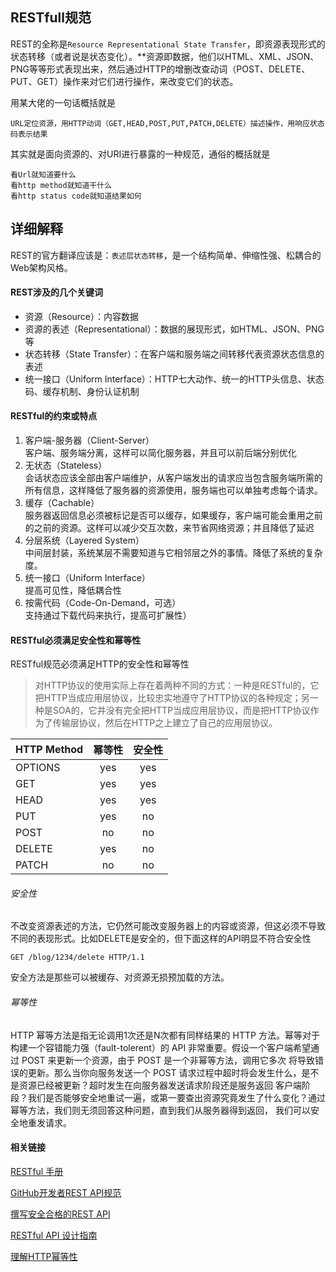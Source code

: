 ## RESTfull**规范**

REST的全称是`Resource Representational State Transfer`，即资源表现形式的状态转移（或者说是状态变化）。**资源即数据，他们以HTML、XML、JSON、PNG等等形式表现出来，然后通过HTTP的增删改查动词（POST、DELETE、PUT、GET）操作来对它们进行操作，来改变它们的状态。

用某大佬的一句话概括就是
```
URL定位资源，用HTTP动词（GET,HEAD,POST,PUT,PATCH,DELETE）描述操作，用响应状态码表示结果
```
其实就是面向资源的、对URI进行暴露的一种规范，通俗的概括就是
```
看Url就知道要什么
看http method就知道干什么
看http status code就知道结果如何
```

## 详细解释

REST的官方翻译应该是：`表述层状态转移`，是一个结构简单、伸缩性强、松耦合的Web架构风格。

#### REST涉及的几个关键词
* 资源（Resource）：内容数据
* 资源的表述（Representational）：数据的展现形式，如HTML、JSON、PNG等
* 状态转移（State Transfer）：在客户端和服务端之间转移代表资源状态信息的表述
* 统一接口（Uniform Interface）：HTTP七大动作、统一的HTTP头信息、状态码、缓存机制、身份认证机制

#### RESTful的约束或特点
1. 客户端-服务器（Client-Server）<br>
客户端、服务端分离，这样可以简化服务器，并且可以前后端分别优化
1. 无状态（Stateless）<br>
会话状态应该全部由客户端维护，从客户端发出的请求应当包含服务端所需的所有信息，这样降低了服务器的资源使用，服务端也可以单独考虑每个请求。
1. 缓存（Cachable）<br>
服务器返回信息必须被标记是否可以缓存，如果缓存，客户端可能会重用之前的之前的资源。这样可以减少交互次数，来节省网络资源；并且降低了延迟
1. 分层系统（Layered System）<br>
中间层封装，系统某层不需要知道与它相邻层之外的事情。降低了系统的复杂度。
1. 统一接口（Uniform Interface）<br>
提高可见性，降低耦合性
1. 按需代码（Code-On-Demand，可选）<br>
支持通过下载代码来执行，提高可扩展性）


#### RESTful必须满足安全性和幂等性
RESTful规范必须满足HTTP的安全性和幂等性

> 对HTTP协议的使用实际上存在着两种不同的方式：一种是RESTful的，它把HTTP当成应用层协议，比较忠实地遵守了HTTP协议的各种规定；另一种是SOA的，它并没有完全把HTTP当成应用层协议，而是把HTTP协议作为了传输层协议，然后在HTTP之上建立了自己的应用层协议。

| HTTP Method | 幂等性  | 安全性 |
| ----------- |:-------:|:------:|
| OPTIONS |yes |yes             |
| GET |yes|yes                  |
| HEAD|yes|yes                  |
| PUT |yes|no                   |
| POST|no |no                   |
| DELETE|yes |no                |
| PATCH |no  |no                |

###### 安全性
不改变资源表述的方法，它仍然可能改变服务器上的内容或资源，但这必须不导致不同的表现形式。比如DELETE是安全的，但下面这样的API明显不符合安全性
```
GET /blog/1234/delete HTTP/1.1
```
安全方法是那些可以被缓存、对资源无损预加载的方法。

###### 幂等性
HTTP 幂等方法是指无论调用1次还是N次都有同样结果的 HTTP 方法。幂等对于构建一个容错能力强（fault-tolerent）的 API 非常重要。假设一个客户端希望通过 POST 来更新一个资源，由于 POST 是一个非幂等方法，调用它多次 将导致错误的更新。那么当你向服务发送一个 POST 请求过程中超时将会发生什么，是不是资源已经被更新？超时发生在向服务器发送请求阶段还是服务返回 客户端阶段？我们是否能够安全地重试一遍，或第一要查出资源究竟发生了什么变化？通过幂等方法，我们则无须回答这种问题，直到我们从服务器得到返回， 我们可以安全地重发请求。


#### 相关链接

[RESTful 手册][RESTful 手册]

[GitHub开发者REST API规范][GitHub REST API v3]

[撰写安全合格的REST API][撰写安全合格的REST API]

[RESTful API 设计指南][RESTful API 设计指南]

[理解HTTP幂等性][理解HTTP幂等性]




[RESTful 手册]: https://sofish.github.io/restcookbook/
[GitHub REST API v3]: https://developer.github.com/v3/media/#request-specific-version
[撰写安全合格的REST API]: https://zhuanlan.zhihu.com/p/20034107
[RESTful API 设计指南]: http://www.ruanyifeng.com/blog/2014/05/restful_api.html
[理解HTTP幂等性]: https://www.cnblogs.com/weidagang2046/archive/2011/06/04/idempotence.html
